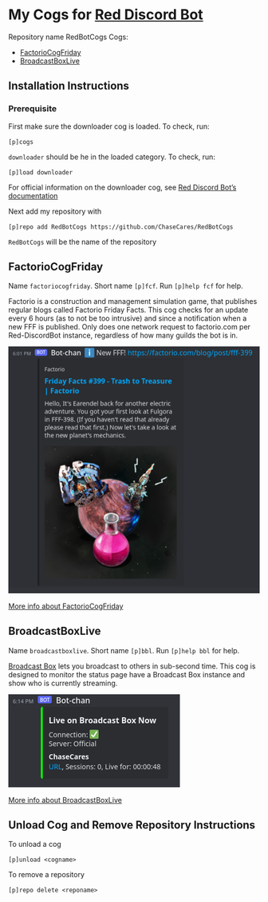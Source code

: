 # My Cogs for [Red Discord Bot](https://github.com/Cog-Creators/Red-DiscordBot)

Repository name RedBotCogs
Cogs:

* [FactorioCogFriday](./factoriocogfriday/README.md)
* [BroadcastBoxLive](./broadcastboxlive/README.md)

## Installation Instructions

### Prerequisite

First make sure the downloader cog is loaded. To check, run:

```console
[p]cogs
```

`downloader` should be he in the loaded category. To check, run:

```console
[p]load downloader
```

For official information on the downloader cog, see [Red Discord Bot’s documentation](https://docs.discord.red/en/stable/cog_guides/downloader.htm)

Next add my repository with

```console
[p]repo add RedBotCogs https://github.com/ChaseCares/RedBotCogs
```

`RedBotCogs` will be the name of the repository

## FactorioCogFriday

Name `factoriocogfriday`.
Short name `[p]fcf`.
Run `[p]help fcf` for help.

Factorio is a construction and management simulation game, that publishes regular blogs called Factorio Friday Facts. This cog checks for an update every 6 hours (as to not be too intrusive) and since a notification when a new FFF is published. Only does one network request to factorio.com per Red-DiscordBot instance, regardless of how many guilds the bot is in.

![Factorio Cog Friday announcement example](./img/factoriocogfriday-announcement.png)

[More info about FactorioCogFriday](./factoriocogfriday/README.md)

## BroadcastBoxLive

Name `broadcastboxlive`.
Short name `[p]bbl`.
Run `[p]help bbl` for help.

[Broadcast Box](https://github.com/Glimesh/broadcast-box) lets you broadcast to others in sub-second time. This cog is designed to monitor the status page have a Broadcast Box instance and show who is currently streaming.

![Broadcast Box Live embed example](./img/broadcastboxlive-embed.png)

[More info about BroadcastBoxLive](./broadcastboxlive/README.md)

## Unload Cog and Remove Repository Instructions

To unload a cog

```console
[p]unload <cogname>
```

To remove a repository

```console
[p]repo delete <reponame>
```
